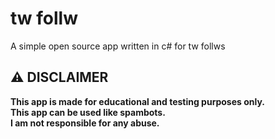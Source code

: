 # tw follw
 A simple open source app written in c# for tw follws

## ⚠ DISCLAIMER
**This app is made for educational and testing purposes only.  
This app can be used like spambots.  
I am not responsible for any abuse.**
